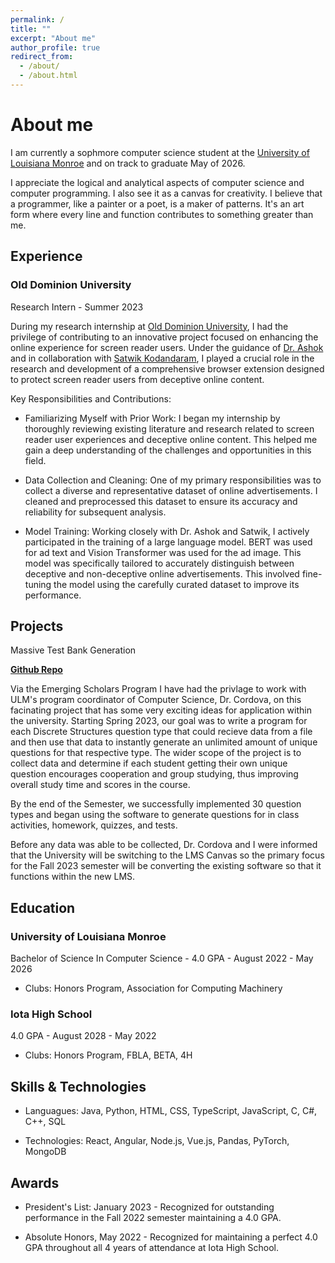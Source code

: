 ```yaml
---
permalink: /
title: ""
excerpt: "About me"
author_profile: true
redirect_from: 
  - /about/
  - /about.html
---
```

About me
======

I am currently a sophmore computer science student at the [University of Louisiana Monroe](https://www.ulm.edu/cbss/computerscience/program/) and on track to graduate May of 2026. 

I appreciate the logical and analytical aspects of computer science and computer programming. I also see it as a canvas for creativity. I believe that a programmer, like a painter or a poet, is a maker of patterns. It's an art form where every line and function contributes to something greater than me.


## Experience

### Old Dominion University 

Research Intern - Summer 2023

During my research internship at [Old Dominion University](odu.edu), I had the privilege of contributing to an innovative project focused on enhancing the online experience for screen reader users. Under the guidance of [Dr. Ashok](https://scholar.google.com/citations?user=Of8dNP0AAAAJ&hl=en&oi=ao) and in collaboration with [Satwik Kodandaram](https://scholar.google.com/citations?user=pPFFz6AAAAAJ&hl=en&oi=ao), I played a crucial role in the research and development of a comprehensive browser extension designed to protect screen reader users from deceptive online content.

Key Responsibilities and Contributions:

* Familiarizing Myself with Prior Work: I began my internship by thoroughly reviewing existing literature and research related to screen reader user experiences and deceptive online content. This helped me gain a deep understanding of the challenges and opportunities in this field.

* Data Collection and Cleaning: One of my primary responsibilities was to collect a diverse and representative dataset of online advertisements. I cleaned and preprocessed this dataset to ensure its accuracy and reliability for subsequent analysis.

* Model Training: Working closely with Dr. Ashok and Satwik, I actively participated in the training of a large language model. BERT was used for ad text and Vision Transformer was used for the ad image. This model was specifically tailored to accurately distinguish between deceptive and non-deceptive online advertisements. This involved fine-tuning the model using the carefully curated dataset to improve its performance.


## Projects

Massive Test Bank Generation 

__[Github Repo](github.link.com)__

Via the Emerging Scholars Program I have had the privlage to work with ULM's program coordinator of Computer Science, Dr. Cordova, on this facinating project that has some very exciting ideas for application within the university. Starting Spring 2023, our goal was to write a program for each Discrete Structures question type that could recieve data from a file and then use that data to instantly generate an unlimited amount of unique questions for that respective type. The wider scope of the project is to collect data and determine if each student getting their own unique question encourages cooperation and group studying, thus improving overall study time and scores in the course.

By the end of the Semester, we successfully implemented 30 question types and began using the software to generate questions for in class activities, homework, quizzes, and tests. 

Before any data was able to be collected, Dr. Cordova and I were informed that the University will be switching to the LMS Canvas so the primary focus for the Fall 2023 semester will be converting the existing software so that it functions within the new LMS.


## Education

### University of Louisiana Monroe
Bachelor of Science In Computer Science - 4.0 GPA - August 2022 - May 2026
  * Clubs: Honors Program, Association for Computing Machinery

### Iota High School
4.0 GPA - August 2028 - May 2022
  * Clubs: Honors Program, FBLA, BETA, 4H


## Skills & Technologies

* Languagues: Java, Python, HTML, CSS, TypeScript, JavaScript, C, C#, C++, SQL

* Technologies: React, Angular, Node.js, Vue.js, Pandas, PyTorch, MongoDB

## Awards

* President's List: January 2023 - Recognized for outstanding performance in the Fall 2022 semester maintaining a 4.0 GPA.

* Absolute Honors, May 2022 - Recognized for maintaining a perfect 4.0 GPA throughout all 4 years 
of attendance at Iota High School.